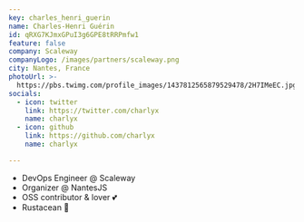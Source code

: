 ```yaml
---
key: charles_henri_guerin
name: Charles-Henri Guérin
id: qRXG7KJmxGPuI3g6GPE8tRRPmfw1
feature: false
company: Scaleway
companyLogo: /images/partners/scaleway.png
city: Nantes, France
photoUrl: >-
  https://pbs.twimg.com/profile_images/1437812565879529478/2H7IMeEC.jpg
socials:
  - icon: twitter
    link: https://twitter.com/charlyx
    name: charlyx
  - icon: github
    link: https://github.com/charlyx
    name: charlyx

---
```


 * DevOps Engineer @ Scaleway
 * Organizer @ NantesJS
 * OSS contributor &amp; lover 💕
 * Rustacean 🦀
